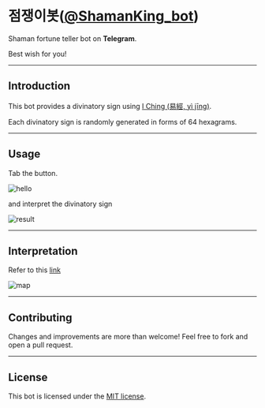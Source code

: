 점쟁이봇([@ShamanKing_bot](https://t.me/shamanKing_bot))
===================

Shaman fortune teller bot on **Telegram**.

Best wish for you!


----------

Introduction
-------------

This bot provides a divinatory sign using [I Ching (易經, yì jīng)](https://en.wikipedia.org/wiki/I_Ching). 

Each divinatory sign is randomly generated in forms of 64 hexagrams.

----------

Usage
-------------

Tab the button.

![hello](https://github.com/LoveMeWithoutAll/ShamanKing_bot/blob/feature/README.MD/screens/newHello.png?raw=true)

and interpret the divinatory sign 

![result](https://github.com/LoveMeWithoutAll/ShamanKing_bot/blob/feature/README.MD/screens/result.png?raw=true)


----------

Interpretation
-------------

Refer to this [link](https://en.wikipedia.org/wiki/Hexagram_%28I_Ching%29)

![map](https://github.com/LoveMeWithoutAll/ShamanKing_bot/blob/feature/README.MD/screens/map.jpg?raw=true)


----------

Contributing
-------------
Changes and improvements are more than welcome! Feel free to fork and open a pull request. 

----------

License
-------------
This bot is licensed under the [MIT license](https://github.com/gabrielecirulli/2048/blob/master/LICENSE.txt).
